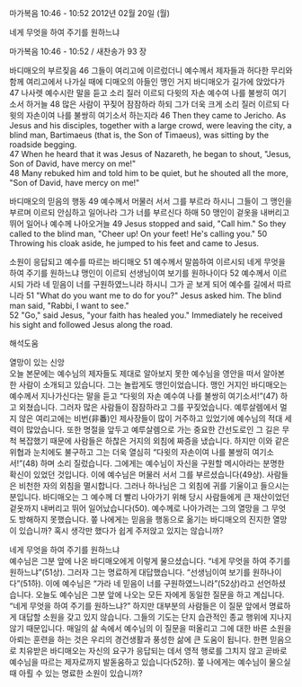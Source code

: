 마가복음 10:46 - 10:52 
2012년 02월 20일 (월)

네게 무엇을 하여 주기를 원하느냐



마가복음 10:46 - 10:52 / 새찬송가 93 장


바디매오의 부르짖음
46 그들이 여리고에 이르렀더니 예수께서 제자들과 허다한 무리와 함께 여리고에서 나가실 때에 디매오의 아들인 맹인 거지 바디매오가 길가에 앉았다가 47 나사렛 예수시란 말을 듣고 소리 질러 이르되 다윗의 자손 예수여 나를 불쌍히 여기소서 하거늘 48 많은 사람이 꾸짖어 잠잠하라 하되 그가 더욱 크게 소리 질러 이르되 다윗의 자손이여 나를 불쌍히 여기소서 하는지라
46 Then they came to Jericho. As Jesus and his disciples, together with a large crowd, were leaving the city, a blind man, Bartimaeus (that is, the Son of Timaeus), was sitting by the roadside begging.   
47 When he heard that it was Jesus of Nazareth, he began to shout, "Jesus, Son of David, have mercy on me!"   
48 Many rebuked him and told him to be quiet, but he shouted all the more, "Son of David, have mercy on me!"   

바디매오의 믿음의 행동
49 예수께서 머물러 서서 그를 부르라 하시니 그들이 그 맹인을 부르며 이르되 안심하고 일어나라 그가 너를 부르신다 하매 50 맹인이 겉옷을 내버리고 뛰어 일어나 예수께 나아오거늘
49 Jesus stopped and said, "Call him." So they called to the blind man, "Cheer up! On your feet! He's calling you." 
50 Throwing his cloak aside, he jumped to his feet and came to Jesus.   

소원이 응답되고 예수를 따르는 바디매오
51 예수께서 말씀하여 이르시되 네게 무엇을 하여 주기를 원하느냐 맹인이 이르되 선생님이여 보기를 원하나이다 52 예수께서 이르시되 가라 네 믿음이 너를 구원하였느니라 하시니 그가 곧 보게 되어 예수를 길에서 따르니라
51 "What do you want me to do for you?" Jesus asked him. The blind man said, "Rabbi, I want to see."   
52 "Go," said Jesus, "your faith has healed you." Immediately he received his sight and followed Jesus along the road.

해석도움





열망이 있는 신앙  
오늘 본문에는 예수님의 제자들도 제대로 알아보지 못한 예수님을 영안을 떠서 알아본 한 사람이 소개되고 있습니다. 그는 놀랍게도 맹인이었습니다. 맹인 거지인 바디매오는 예수께서 지나가신다는 말을 듣고 “다윗의 자손 예수여 나를 불쌍히 여기소서!”(47) 하고 외쳤습니다. 그러자 많은 사람들이 잠잠하라고 그를 꾸짖었습니다. 예루살렘에서 멀지 않은 여리고에는 비번(非番)인 제사장들이 많이 거주하고 있었기에 예수님의 적대 세력이 많았습니다. 또한 명절을 앞두고 예루살렘으로 가는 중요한 간선도로인 그 길은 무척 복잡했기 때문에 사람들은 하찮은 거지의 외침에 짜증을 냈습니다. 하지만 이와 같은 위협과 눈치에도 불구하고 그는 더욱 열심히 “다윗의 자손이여 나를 불쌍히 여기소서!”(48) 하며 소리 질렀습니다. 그에게는 예수님이 자신을 구원할 메시아라는 분명한 확신이 있었던 것입니다. 이에 예수님은 머물러 서서 그를 부르셨습니다(49상). 사람들은 비천한 자의 외침을 멸시합니다. 그러나 하나님은 그 외침에 귀를 기울이고 들으시는 분입니다. 바디매오는 그 예수께 더 빨리 나아가기 위해 당시 사람들에게 큰 재산이었던 겉옷까지 내버리고 뛰어 일어났습니다(50). 예수께로 나아가려는 그의 열망을 그 무엇도 방해하지 못했습니다. 
쫖 나에게는 믿음을 행동으로 옮기는 바디매오의 진지한 열망이 있습니까? 혹시 생각만 했다가 쉽게 주저앉고 있지는 않습니까?

네게 무엇을 하여 주기를 원하느냐  
예수님은 그분 앞에 나온 바디매오에게 이렇게 물으셨습니다. “네게 무엇을 하여 주기를 원하느냐”(51상). 그러자 그는 명료하게 대답했습니다. “선생님이여 보기를 원하나이다”(51하). 이에 예수님은 “가라 네 믿음이 너를 구원하였느니라”(52상)라고 선언하셨습니다. 오늘도 예수님은 그분 앞에 나오는 모든 자에게 동일한 질문을 하고 계십니다. “네게 무엇을 하여 주기를 원하느냐?” 하지만 대부분의 사람들은 이 질문 앞에서 명료하게 대답할 소원을 갖고 있지 않습니다. 그들의 기도는 단지 습관적인 종교 행위에 지나지 않기 때문입니다. 매일의 삶 속에서 예수님의 이 질문을 떠올리고 그에 대한 바른 소원을 아뢰는 훈련을 하는 것은 우리의 경건생활과 풍성한 삶에 큰 도움이 됩니다. 한편 믿음으로 치유받은 바디매오는 자신의 요구가 응답되는 데서 영적 행로를 그치지 않고 곧바로 예수님을 따르는 제자로까지 발돋움하고 있습니다(52하).
쫖 나에게는 예수님이 물으실 때 아뢸 수 있는 명료한 소원이 있습니까?
